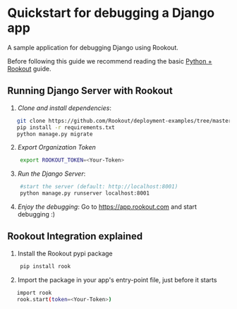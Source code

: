 # Quickstart for debugging a Django app 

A sample application for debugging Django using Rookout.

Before following this guide we recommend reading the basic [Python + Rookout](https://docs.rookout.com/docs/rooks-setup.html) guide.

## Running Django Server with Rookout
1. *Clone and install dependencies*:
 ```bash
    git clone https://github.com/Rookout/deployment-examples/tree/master/python-django
    pip install -r requirements.txt
    python manage.py migrate
```

2. *Export Organization Token*
```bash
    export ROOKOUT_TOKEN=<Your-Token>
```

3. *Run the Django Server*:
```bash
    #start the server (default: http://localhost:8001)
    python manage.py runserver localhost:8001
```
4. *Enjoy the debugging*:
Go to https://app.rookout.com and start debugging :)

## Rookout Integration explained

1. Install the Rookout pypi package
```bash
    pip install rook
```


2. Import the package in your app's entry-point file, just before it starts
```bash
   import rook
   rook.start(token=<Your-Token>)
```

[Python + Rookout]: https://docs.rookout.com/docs/rooks-setup.html
[here]: https://github.com/GoogleCloudPlatform/nodejs-docs-samples/tree/master/appengine/hello-world

